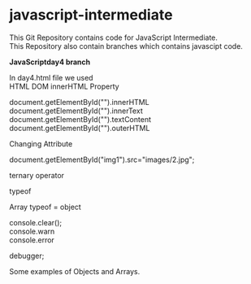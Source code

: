 # javascript-intermediate

This Git Repository contains code for JavaScript Intermediate. <br/>
This Repository also contain branches which contains javascipt code. <br/>

**JavaScriptday4 branch** <br/>

In day4.html file we used  <br/>
HTML DOM innerHTML Property  <br/>

document.getElementById("").innerHTML   <br/>
document.getElementById("").innerText  <br/>
document.getElementById("").textContent  <br/>
document.getElementById("").outerHTML  <br/>

Changing Attribute <br/>

document.getElementById("img1").src="images/2.jpg"; <br/>

ternary operator <br/>

typeof <br/>

Array typeof = object <br/>

console.clear(); <br/>
console.warn  <br/>
console.error <br/>


debugger; <br/>

Some examples of Objects and Arrays. <br/>
